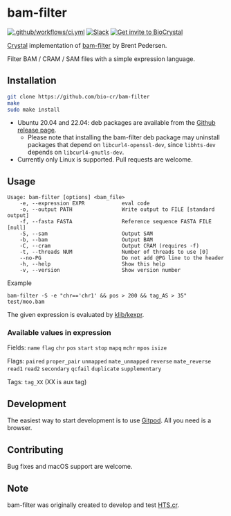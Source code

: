 # bam-filter

[![.github/workflows/ci.yml](https://github.com/bio-cr/bam-filter/actions/workflows/ci.yml/badge.svg)](https://github.com/bio-cr/bam-filter/actions/workflows/ci.yml)
[![Slack](http://img.shields.io/badge/slack-bio--crystal-purple?labelColor=000000&logo=slack)](https://bio-crystal.slack.com/)
[![Get invite to BioCrystal](http://img.shields.io/badge/Get_invite_to_BioCrystal-purple?labelColor=000000&logo=slack)](https://join.slack.com/t/bio-crystal/shared_invite/zt-tas46pww-JSEloonmn3Ma5eD2~VeT_g)

[Crystal](https://github.com/crystal-lang/crystal) implementation of [bam-filter](https://github.com/brentp/hts-nim-tools) by Brent Pedersen.

Filter BAM / CRAM / SAM files with a simple expression language.

## Installation

```sh
git clone https://github.com/bio-cr/bam-filter
make
sudo make install
```

- Ubuntu 20.04 and 22.04: deb packages are available from the [Github release page](https://github.com/bio-cr/bam-filter/releases).
  - Please note that installing the bam-filter deb package may uninstall packages that depend on `libcurl4-openssl-dev`, since `libhts-dev` depends on `libcurl4-gnutls-dev`.
- Currently only Linux is supported. Pull requests are welcome.

## Usage

```
Usage: bam-filter [options] <bam_file>
    -e, --expression EXPR            eval code
    -o, --output PATH                Write output to FILE [standard output]
    -f, --fasta FASTA                Reference sequence FASTA FILE [null]
    -S, --sam                        Output SAM
    -b, --bam                        Output BAM
    -C, --cram                       Output CRAM (requires -f)
    -t, --threads NUM                Number of threads to use [0]
    --no-PG                          Do not add @PG line to the header
    -h, --help                       Show this help
    -v, --version                    Show version number
```

Example

```
bam-filter -S -e "chr=='chr1' && pos > 200 && tag_AS > 35" test/moo.bam
```

The given expression is evaluated by [klib/kexpr](https://attractivechaos.github.io/klib/#Kexpr%3A%20parsing%20mathematical%20expressions).

### Available values in expression

Fields: `name` `flag` `chr` `pos` `start` `stop` `mapq` `mchr` `mpos` `isize`

Flags: `paired` `proper_pair` `unmapped` `mate_unmapped`
`reverse` `mate_reverse` `read1` `read2` `secondary`
`qcfail` `duplicate` `supplementary`

Tags: `tag_XX` (XX is aux tag)

## Development

The easiest way to start development is to use [Gitpod](https://www.gitpod.io/). All you need is a browser.

## Contributing

Bug fixes and macOS support are welcome.

## Note

bam-filter was originally created to develop and test [HTS.cr](https://github.com/bio-cr/hts.cr).

